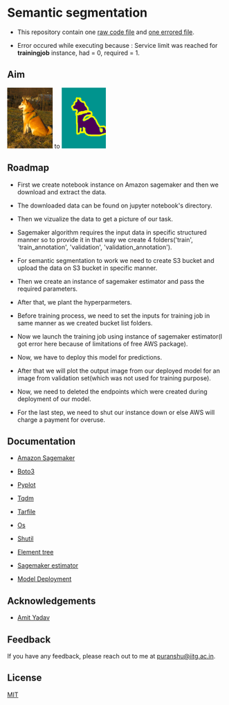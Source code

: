 # Semantic segmentation

- This repository contain one [raw code file](https://github.com/Puranshu/Semantic_segmentation_Project/blob/main/Semantic%20Segmentation%20-%20Complete.ipynb) and [one errored file](https://github.com/Puranshu/Semantic_segmentation_Project/blob/main/Semantic%20Segmentation_Error.ipynb).

- Error occured while executing because : Service limit was reached for **trainingjob** instance, had = 0, required = 1.  

## Aim 
![Original](https://github.com/Puranshu/Semantic_segmentation_Project/blob/main/Original%20image.png) to ![Segmented](https://github.com/Puranshu/Semantic_segmentation_Project/blob/main/Segmented%20image.png)


## Roadmap

- First we create notebook instance on Amazon sagemaker and then we download and extract the data.

- The downloaded data can be found on jupyter notebook's directory.

- Then we vizualize the data to get a picture of our task.

- Sagemaker algorithm requires the input data in specific structured manner so to provide it in that way we create 4 folders('train', 'train_annotation', 'validation', 'validation_annotation').

- For semantic segmentation to work we need to create S3 bucket and upload the data on S3 bucket in specific manner.

- Then we create an instance of sagemaker estimator and pass the required parameters.

- After that, we plant the hyperparmeters.

- Before training process, we need to set the inputs for training job in same manner as we created bucket list folders.

- Now we launch the training job using instance of sagemaker estimator(I got error here because of limitations of free AWS package).

- Now, we have to deploy this model for predictions.

- After that we will plot the output image from our deployed model for an image from validation set(which was not used for training purpose).

- Now, we need to deleted the endpoints which were created during deployment of our model.

- For the last step, we need to shut our instance down or else AWS will charge a payment for overuse.

## Documentation

- [Amazon Sagemaker](https://docs.aws.amazon.com/sagemaker/index.html)

- [Boto3](https://boto3.amazonaws.com/v1/documentation/api/latest/index.html)

- [Pyplot](https://matplotlib.org/stable/api/_as_gen/matplotlib.pyplot.html)

- [Tqdm](https://tqdm.github.io/)

- [Tarfile](https://docs.python.org/3/library/tarfile.html)

- [Os](https://docs.python.org/3/library/os.html)

- [Shutil](https://docs.python.org/3/library/shutil.html)

- [Element tree](https://docs.python.org/3/library/xml.etree.elementtree.html)

- [Sagemaker estimator](https://sagemaker.readthedocs.io/en/stable/api/training/estimators.html)

- [Model Deployment](https://docs.aws.amazon.com/sagemaker/latest/dg/how-it-works-deployment.html)

## Acknowledgements

 - [Amit Yadav](https://www.coursera.org/instructor/amityadav)

## Feedback

If you have any feedback, please reach out to me at puranshu@iitg.ac.in.

## License

[MIT](https://choosealicense.com/licenses/mit/)

  
